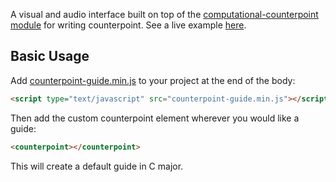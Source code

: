 A visual and audio interface built on top of the [computational-counterpoint module](https://github.com/jrleszcz/counterpoint) for writing counterpoint. See a live example [here](http://musicmachine.io).

## Basic Usage
Add [counterpoint-guide.min.js](counterpoint-guide.min.js) to your project at the end of the body:
```html
<script type="text/javascript" src="counterpoint-guide.min.js"></script>
```

Then add the custom counterpoint element wherever you would like a guide:
```html
<counterpoint></counterpoint>
```
This will create a default guide in C major.

